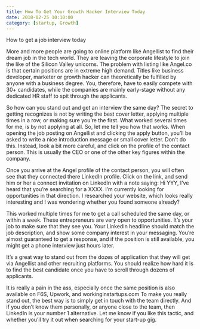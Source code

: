 ```yaml
---
title: How To Get Your Growth Hacker Interview Today
date: 2018-02-25 10:10:00
category: [startup, Growth]
---
```


How to get a job interview today

More and more people are going to online platform like Angellist to find their dream job in the tech world. They are leaving the corporate lifestyle to join the like of the Silicon Valley unicorns.
The problem with listing like Angel.co is that certain positions are in extreme high demand. Titles like business developer, marketer or growth hacker can theoretically be fulfilled by anyone with a business degree. You, therefore, have to easily compete with 30+ candidates, while the companies are mainly early-stage without any dedicated HR staff to spit through the applicants.










So how can you stand out and get an interview the same day?
The secret to getting recognizes is not by writing the best cover letter, applying multiple times in a row, or making sure you’re the first.
What worked several times for me, is by not applying at all. So, let me tell you how that works.
When opening the job posting on Angellist and clicking the apply button, you’ll be asked to write a nice introduction message or small cover letter. Don’t do this.
Instead, look a bit more careful, and click on the profile of the contact person. This is usually the CEO or one of the other key figures within the company.
 




















Once you arrive at the Angel profile of the contact person, you will often see that they connected there LinkedIn profile. Click on the link, and send him or her a connect invitation on LinkedIn with a note saying: Hi YYY, I’ve heard that you’re searching for a XXXX. I’m currently looking for opportunities in that direction. I researched your website, which looks really interesting and I was wondering whether you found someone already?


 
This worked multiple times for me to get a call scheduled the same day, or within a week. These entrepreneurs are very open to opportunities. It’s your job to make sure that they see you. Your LinkedIn headline should match the job description, and show some company interest in your messaging. You’re almost guaranteed to get a response, and if the position is still available, you might get a phone interview just hours later.
 
It’s a great way to stand out from the dozes of application that they will get via Angellist and other recruiting platforms. You should realize how hard it is to find the best candidate once you have to scroll through dozens of applicants.
 













It is really a pain in the ass, especially once the same position is also available on F6S, Upwork, and workinginstartups.com To make you really stand out, the best way is to simply get in touch with the team directly. And if you don’t know them personally, or anyone close to the team, then LinkedIn is your number 1 alternative.
Let me know if you like this tactic, and whether you’ll try it out when searching for your start-up gig.
